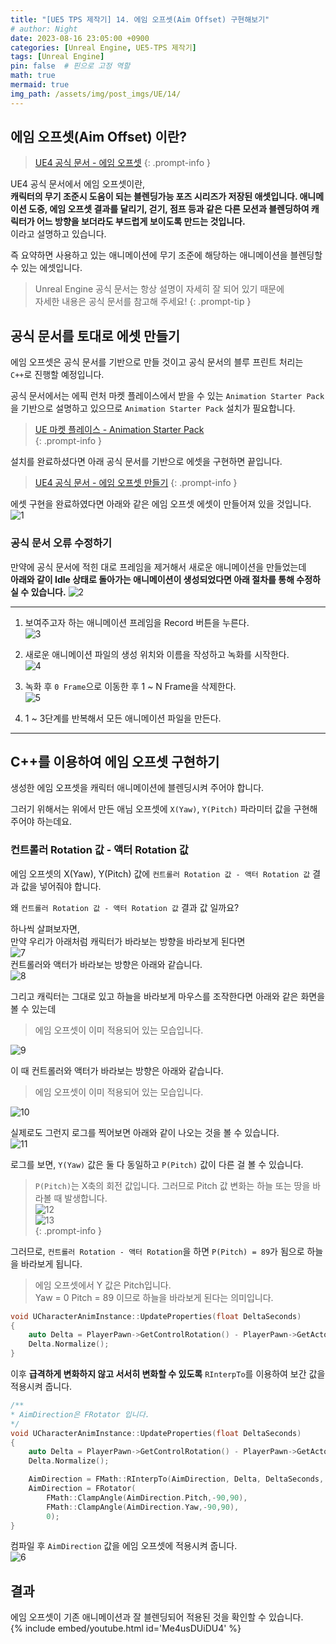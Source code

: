 ```yaml
---
title: "[UE5 TPS 제작기] 14. 에임 오프셋(Aim Offset) 구현해보기"
# author: Night
date: 2023-08-16 23:05:00 +0900
categories: [Unreal Engine, UE5-TPS 제작기]
tags: [Unreal Engine]
pin: false  # 핀으로 고정 역할
math: true
mermaid: true
img_path: /assets/img/post_imgs/UE/14/
---
```


## 에임 오프셋(Aim Offset) 이란?
>[UE4 공식 문서 - 에임 오프셋](https://docs.unrealengine.com/4.27/ko/AnimatingObjects/SkeletalMeshAnimation/AimOffset/)
{: .prompt-info }  

UE4 공식 문서에서 에임 오프셋이란,  
**캐릭터의 무기 조준시 도움이 되는 블렌딩가능 포즈 시리즈가 저장된 애셋입니다.  애니메이션 도중, 에임 오프셋 결과를 달리기, 걷기, 점프 등과 같은 다른 모션과 블렌딩하여 캐릭터가 어느 방향을 보더라도 부드럽게 보이도록 만드는 것입니다.**  
이라고 설명하고 있습니다.  

즉 요약하면 사용하고 있는 애니메이션에 무기 조준에 해당하는 애니메이션을 블렌딩할 수 있는 에셋입니다.  

> Unreal Engine 공식 문서는 항상 설명이 자세히 잘 되어 있기 때문에  
> 자세한 내용은 공식 문서를 참고해 주세요!
{: .prompt-tip }  

## 공식 문서를 토대로 에셋 만들기
에임 오프셋은 공식 문서를 기반으로 만들 것이고 공식 문서의 블루 프린트 처리는 `C++`로 진행할 예정입니다.  

공식 문서에서는 에픽 런처 마켓 플레이스에서 받을 수 있는 `Animation Starter Pack`을 기반으로 설명하고 있으므로 `Animation Starter Pack` 설치가 필요합니다.  
> [UE 마켓 플레이스 - Animation Starter Pack](https://www.unrealengine.com/marketplace/en-US/product/animation-starter-pack)  
{: .prompt-info }  

설치를 완료하셨다면 아래 공식 문서를 기반으로 에셋을 구현하면 끝입니다.  
>[UE4 공식 문서 - 에임 오프셋 만들기](https://docs.unrealengine.com/4.27/ko/AnimatingObjects/SkeletalMeshAnimation/AnimHowTo/AimOffset/)
{: .prompt-info }  


에셋 구현을 완료하였다면 아래와 같은 에임 오프셋 에셋이 만들어져 있을 것입니다.  
![1](1.png)

### 공식 문서 오류 수정하기
만약에 공식 문서에 적힌 대로 프레임을 제거해서 새로운 애니메이션을 만들었는데  
**아래와 같이 Idle 상태로 돌아가는 애니메이션이 생성되었다면 아래 절차를 통해 수정하실 수 있습니다.**
![2](2.gif)  

---
1. 보여주고자 하는 애니메이션 프레임을 Record 버튼을 누른다.  
![3](3.png)  

2. 새로운 애니메이션 파일의 생성 위치와 이름을 작성하고 녹화를 시작한다.  
![4](4.png)  

3. 녹화 후 `0 Frame`으로 이동한 후 1 ~ N Frame을 삭제한다.  
![5](5.png)

4. 1 ~ 3단계를 반복해서 모든 애니메이션 파일을 만든다.  

---

## C++를 이용하여 에임 오프셋 구현하기

생성한 에임 오프셋을 캐릭터 애니메이션에 블렌딩시켜 주어야 합니다.  

그러기 위해서는 위에서 만든 애님 오프셋에 `X(Yaw)`, `Y(Pitch)` 파라미터 값을 구현해주어야 하는데요.  

### 컨트롤러 Rotation 값 - 액터 Rotation 값

에임 오프셋의 X(Yaw), Y(Pitch) 값에 `컨트롤러 Rotation 값 - 액터 Rotation 값` 결과 값을 넣어줘야 합니다.

왜 `컨트롤러 Rotation 값 - 액터 Rotation 값` 결과 값 일까요?

하나씩 살펴보자면,  
만약 우리가 아래처럼 캐릭터가 바라보는 방향을 바라보게 된다면  
![7](7.png)  
컨트롤러와 액터가 바라보는 방향은 아래와 같습니다.  
![8](8.png)  

그리고 캐릭터는 그대로 있고 하늘을 바라보게 마우스를 조작한다면 아래와 같은 화면을 볼 수 있는데  

> 에임 오프셋이 이미 적용되어 있는 모습입니다.  

![9](9.png)  

이 때 컨트롤러와 액터가 바라보는 방향은 아래와 같습니다.  

> 에임 오프셋이 이미 적용되어 있는 모습입니다.  

![10](10.png)  

실제로도 그런지 로그를 찍어보면 아래와 같이 나오는 것을 볼 수 있습니다.  
![11](11.png)  

로그를 보면, `Y(Yaw)` 값은 둘 다 동일하고 `P(Pitch)` 값이 다른 걸 볼 수 있습니다.  
> `P(Pitch)`는 X축의 회전 값입니다.
> 그러므로 Pitch 값 변화는 하늘 또는 땅을 바라볼 때 발생합니다.  
> ![12](12.png)  
> ![13](13.png)  
{: .prompt-info }   

그러므로, `컨트롤러 Rotation - 액터 Rotation`을 하면 `P(Pitch) = 89`가 됨으로 하늘을 바라보게 됩니다.  
> 에임 오프셋에서 Y 값은 Pitch입니다.   
> Yaw = 0 Pitch = 89 이므로 하늘을 바라보게 된다는 의미입니다.  

```cpp
void UCharacterAnimInstance::UpdateProperties(float DeltaSeconds)
{
	auto Delta = PlayerPawn->GetControlRotation() - PlayerPawn->GetActorRotation();
	Delta.Normalize();
}
```

이후 **급격하게 변화하지 않고 서서히 변화할 수 있도록** `RInterpTo`를 이용하여 보간 값을 적용시켜 줍니다.

```cpp
/**
* AimDirection은 FRotator 입니다.
*/
void UCharacterAnimInstance::UpdateProperties(float DeltaSeconds)
{
	auto Delta = PlayerPawn->GetControlRotation() - PlayerPawn->GetActorRotation();
	Delta.Normalize();

	AimDirection = FMath::RInterpTo(AimDirection, Delta, DeltaSeconds, AimInterpolateSpeed);
	AimDirection = FRotator(
		FMath::ClampAngle(AimDirection.Pitch,-90,90),
		FMath::ClampAngle(AimDirection.Yaw,-90,90),
		0);
}
```

컴파일 후 `AimDirection` 값을 에임 오프셋에 적용시켜 줍니다.  
![6](6.png)  

## 결과
에임 오프셋이 기존 애니메이션과 잘 블렌딩되어 적용된 것을 확인할 수 있습니다.  
{% include embed/youtube.html id='Me4usDUiDU4' %}